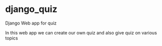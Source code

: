 # django_quiz
Django Web app for quiz

In this web app we can create our own quiz and also give quiz on various topics

